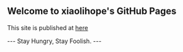 ## Welcome to xiaolihope's GitHub Pages

This site is published at [here]

[here]: https://xiaolihope.github.io/



--- Stay Hungry, Stay Foolish. ---
